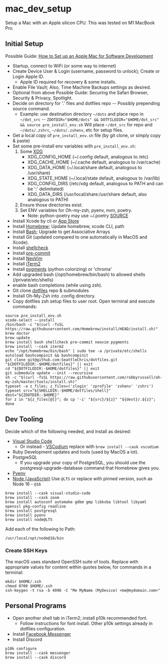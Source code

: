 # mac_dev_setup

Setup a Mac with an Apple silicon CPU. This was tested on M1 MacBook Pro.

## Initial Setup

Possible Guide: [How to Set up an Apple Mac for Software Development](https://www.stuartellis.name/articles/mac-setup/)

* Startup, connect to WiFi (or some way to internet)
* Create Device User & Login (username, password to unlock); Create or Login Apple ID.
  * Apple ID required for recovery & some installs.
* Enable File Vault; Also, Time Machine Backups settings as desired.
* Optional from above Possible Guide: Securing the Safari Browser, Security & Privacy, Spotlight.
* Decide on directory for '.' files and dotfiles repo -- Possibly prepending source command.
  * Example: use destination directory `~/dots` and place repo in `~/dot_src`
    -- `ZDOTDIR="$HOME/dots" && DOTFILEDIR="$HOME/dot_src" && source pre_install_env.sh`
    Will place `~/dot_src` for repo and `~/dots/.zshrc`, `~/dots/.zshenv`, etc for setup files.
* Get a local copy of `pre_install_env.sh` file (by git clone, or simply copy & paste)
* Set some pre-install env variables with `pre_install_env.sh`:
  1) Some [XDG](https://wiki.archlinux.org/title/XDG_Base_Directory)
     * XDG_CONFIG_HOME (~/.config default, analogous to /etc)
     * XDG_CACHE_HOME (~/.cache default, analogous to /var/cache)
     * XDG_DATA_HOME (~/.local/share default, analogous to /usr/share)
     * XDG_STATE_HOME (~/.local/state default, analogous to /var/lib)
     * XDG_CONFIG_DIRS (/etc/xdg default, analogous to PATH and can be ':' delimitated)
     * XDG_DATA_DIRS (/usr/local/share:/usr/share default, also analogous to PATH)
  2) Ensure those directories exist.
  3) Set ENV variables for Oh-my-zsh, pyenv, nvm, poetry.
     * Note: python-poetry may use ~/.poetry [SOURCE](https://github.com/python-poetry/poetry/issues/2148#issuecomment-943951697)
* Install Xcode by cli or [App Store](https://apps.apple.com/us/app/xcode/id497799835?mt=12)
* Install [Homebrew](https://brew.sh); Update homebrew, xcode CLI, path
* Install [Bash](https://www.shell-tips.com/mac/upgrade-bash/); Upgrade to get Associative Arrays
* Install Git (updated compared to one automatically in MacOS and Xcode).
* Install [shellcheck](https://github.com/koalaman/shellcheck#installing)
* Install [pre-commit](https://formulae.brew.sh/formula/pre-commit)
* Install [NeoVim](https://formulae.brew.sh/formula/neovim)
* Install [iTerm2](https://formulae.brew.sh/cask/iterm2)
* Install [pygments](https://formulae.brew.sh/formula/pygments) (python colorizing) or 'chroma'
* Add upgraded bash (/opt/homebrew/bin/bash) to allowed shells (/private/etc/shells)
* enable bash completions (while using zsh).
* Git clone [dotfiles](https://github.com/SeattleChris/dotfiles.git) repo & submodules
* Install Oh-My-Zsh into .config directory.
* Copy dotfiles zsh setup files to user root.
Open terminal and execute commands:

```Shell
source pre_install_env.sh
xcode-select —-install
/bin/bash -c "$(curl -fsSL https://raw.githubusercontent.com/Homebrew/install/HEAD/install.sh)"
brew doctor
brew update
brew install bash shellcheck pre-commit neovim pygments
brew install --cask iterm2
echo "/opt/homebrew/bin/bash" | sudo tee -a /private/etc/shells
autoload bashcompinit && bashcompinit
git clone git@github.com:SeattleChris/dotfiles.git "${DOTFILEDIR:-$HOME/dotfiles}" || exit
cd "${DOTFILEDIR:-$HOME/dotfiles}" || exit
git submodule update --init --recursive
sh -c "$(curl -fsSL https://raw.githubusercontent.com/robbyrussell/oh-my-zsh/master/tools/install.sh)"
typeset -a z_files; z_files=('zlogin' 'zprofile' 'zshenv' 'zshrc')
typeset src="${SHELLDIR:-$HOME/dotfiles/shell}" dest="${ZDOTDIR:-$HOME}"
for z in "${z_files[@]}"; do cp '-i' "${src}/${z}" "${dest}/.${z}"; done
```

## Dev Tooling

Decide which of the following needed, and install as desired:

* [Visual Studio Code](https://formulae.brew.sh/cask/visual-studio-code)
  * Or instead - [VSCodium](https://vscodium.com) replace with `brew install --cask vscodium`
* Ruby Development updates and tools (used by MacOS a lot).
* PostgreSQL
  * If you upgrade your copy of PostgreSQL, you should use the postgresql-upgrade-database command that Homebrew gives you.
* [Pyenv](https://github.com/pyenv/pyenv)
* [Node (JavaScript)]() Use `@LTS` or replace with pinned version, such as Node 16 - `@16`

```Shell
brew install --cask visual-studio-code
brew install --cask zoom
brew install autoconf automake gdbm gmp libksba libtool libyaml openssl pkg-config readline
brew install postgresql
brew install pyenv
brew install node@LTS
```

Add each of the following to Path:

```Shell
/usr/local/opt/node@16/bin
```

### Create SSH Keys

The macOS uses standard OpenSSH suite of tools.
Replace with appropriate values for content within quotes below,
for commands in a terminal:

```Shell
mkdir $HOME/.ssh
chmod 0700 $HOME/.ssh
ssh-keygen -t rsa -b 4096 -C "Me MyName (MyDevice) <me@mydomain.com>"
```

## Personal Programs

* Open another shell tab in iTerm2; install p10k recommended font.
  * Follow instructions for font install. Other p10k settings already in dotfiles configuration.
* Install [Facebook Messenger](https://formulae.brew.sh/cask/messenger)
* Install Discord

```Shell
p10k configure
brew install --cask messenger
brew install --cask discord
```
